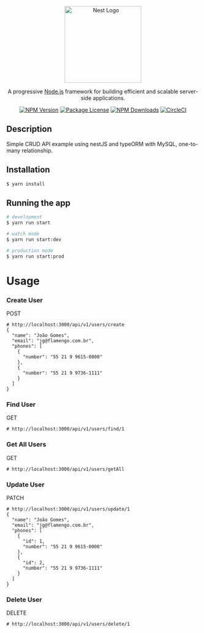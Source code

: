 <p align="center">
  <a href="http://nestjs.com/" target="blank"><img src="https://nestjs.com/img/logo-small.svg" width="200" alt="Nest Logo" /></a>
</p>

[circleci-image]: https://img.shields.io/circleci/build/github/nestjs/nest/master?token=abc123def456
[circleci-url]: https://circleci.com/gh/nestjs/nest

  <p align="center">A progressive <a href="http://nodejs.org" target="_blank">Node.js</a> framework for building efficient and scalable server-side applications.</p>
    <p align="center">
<a href="https://www.npmjs.com/~nestjscore" target="_blank"><img src="https://img.shields.io/npm/v/@nestjs/core.svg" alt="NPM Version" /></a>
<a href="https://www.npmjs.com/~nestjscore" target="_blank"><img src="https://img.shields.io/npm/l/@nestjs/core.svg" alt="Package License" /></a>
<a href="https://www.npmjs.com/~nestjscore" target="_blank"><img src="https://img.shields.io/npm/dm/@nestjs/common.svg" alt="NPM Downloads" /></a>
<a href="https://circleci.com/gh/nestjs/nest" target="_blank"><img src="https://img.shields.io/circleci/build/github/nestjs/nest/master" alt="CircleCI" /></a>

</p>
 
## Description
Simple CRUD API example using nestJS and typeORM with MySQL, one-to-many relationship.

## Installation

```bash
$ yarn install
```

## Running the app

```bash
# development
$ yarn run start

# watch mode
$ yarn run start:dev

# production mode
$ yarn run start:prod
```
# Usage
### Create User
POST
```
# http://localhost:3000/api/v1/users/create
{
  "name": "João Gomes",
  "email": "jg@flamengo.com.br",
  "phones": [
	{
      "number": "55 21 9 9615-0000"
	},
	{
	  "number": "55 21 9 9736-1111"
	}
  ]
}
```
### Find User
GET
```
# http://localhost:3000/api/v1/users/find/1

```
### Get All Users
GET
```
# http://localhost:3000/api/v1/users/getAll
```

### Update User
PATCH
```
# http://localhost:3000/api/v1/users/update/1
{
  "name": "João Gomes",
  "email": "jg@flamengo.com.br",
  "phones": [
	{
	  "id": 1,
      "number": "55 21 9 9615-0000"
	},
	{
	  "id": 2,
	  "number": "55 21 9 9736-1111"
	}
  ]
}
```
### Delete User
DELETE
```
# http://localhost:3000/api/v1/users/delete/1
```
